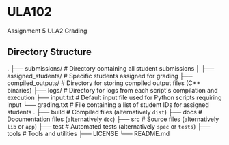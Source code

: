 # ULA102
Assignment 5 ULA2 Grading

## Directory Structure
.
├── submissions/             # Directory containing all student submissions
│   ├── assigned_students/    # Specific students assigned for grading
├── compiled_outputs/         # Directory for storing compiled output files (C++ binaries)
├── logs/                     # Directory for logs from each script's compilation and execution
├── input.txt                 # Default input file used for Python scripts requiring input
└── grading.txt               # File containing a list of student IDs for assigned students
.
├── build                   # Compiled files (alternatively `dist`)
├── docs                    # Documentation files (alternatively `doc`)
├── src                     # Source files (alternatively `lib` or `app`)
├── test                    # Automated tests (alternatively `spec` or `tests`)
├── tools                   # Tools and utilities
├── LICENSE
└── README.md